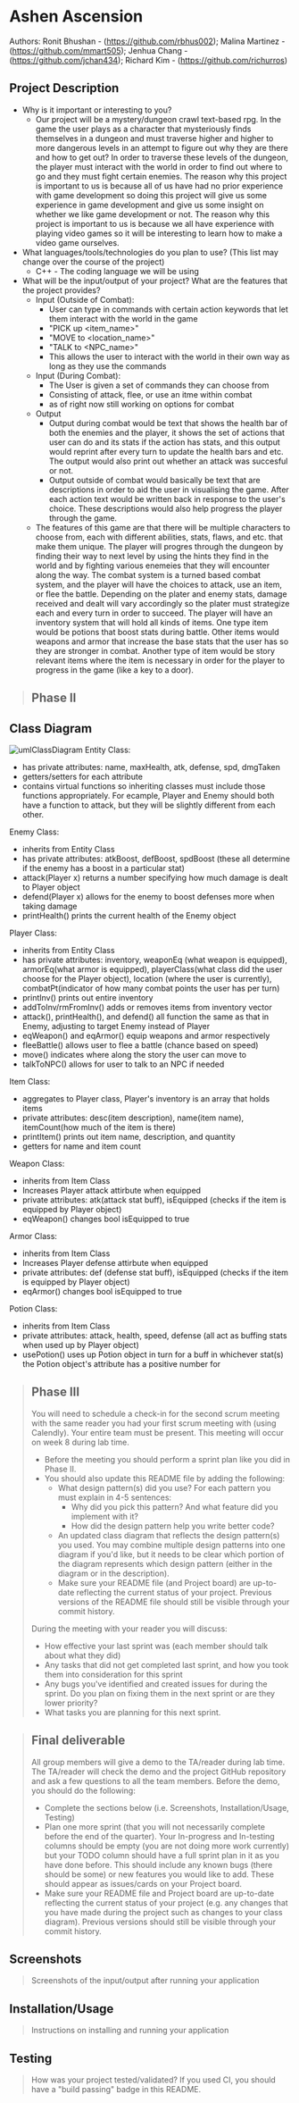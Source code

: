  
# Ashen Ascension
 
Authors: Ronit Bhushan - (https://github.com/rbhus002); Malina Martinez - (https://github.com/mmart505); Jenhua Chang - (https://github.com/jchan434); Richard Kim - (https://github.com/richurros) 



## Project Description
* Why is it important or interesting to you?
  * Our project will be a mystery/dungeon crawl text-based rpg. In the game the user plays as a character that mysteriously finds themselves in a dungeon and must traverse higher and higher to more dangerous levels in an attempt to figure out why they are there and how to get out? In order to traverse these levels of the dungeon, the player must interact with the world in order to find out where to go and they must fight certain enemies.  The reason why this project is important to us is because all of us have had no prior experience with game development so doing this project will give us some experience in game development and give us some insight on whether we like game development or not. The reason why this project is important to us is because we all have experience with playing video games so it will be interesting to learn how to make a video game ourselves.
 * What languages/tools/technologies do you plan to use? (This list may change over the course of the project)
   * C++ - The coding language we will be using
 * What will be the input/output of your project? What are the features that the project provides?
   * Input (Outside of Combat):
     * User can type in commands with certain action keywords that let them interact with the world in the game
     * "PICK up \<item_name\>"
     * "MOVE to \<location_name\>"
     * "TALK to \<NPC_name\>"
     * This allows the user to interact with the world in their own way as long as they use the commands
   * Input (During Combat):
     * The User is given a set of commands they can choose from
     * Consisting of attack, flee, or use an itme within combat
     * as of right now still working on options for combat
   * Output
     * Output during combat would be text that shows the health bar of both the enemies and the player, it shows the set of actions that user can do and its stats if the action has stats, and this output would reprint after every turn to update the health bars and etc. The output would also print out whether an attack was succesful or not.
     * Output outside of combat would basically be text that are descriptions in order to aid the user in visualising the game. After each action text would be written back in response to the user's choice. These descriptions would also help progress the player through the game.
    * The features of this game are that there will be multiple characters to choose from, each with different abilities, stats, flaws, and etc. that make them unique. The player will progres through the dungeon by finding their way to next level by using the hints they find in the world and by fighting various enemeies that they will encounter along the way. The combat system is a turned based combat system, and the player will have the choices to attack, use an item, or flee the battle. Depending on the plater and enemy stats, damage received and dealt will vary accordingly so the plater must strategize each and every turn in order to succeed. The player will have an inventory system that will hold all kinds of items. One type item would be potions that boost stats during battle. Other items would weapons and armor that increase the base stats that the user has so they are stronger in combat. Another type of item would be story relevant items where the item is necessary in order for the player to progress in the game (like a key to a door).
 
 > ## Phase II

 ## Class Diagram
 ![umlClassDiagram](uml.PNG)
 Entity Class:
 - has private attributes: name, maxHealth, atk, defense, spd, dmgTaken
 - getters/setters for each attribute
 - contains virtual functions so inheriting classes must include those functions appropriately. For ecample, Player and Enemy should both have a function to attack,  but they will be slightly different from each other.

 Enemy Class:
 - inherits from Entity Class
 - has private attributes: atkBoost, defBoost, spdBoost (these all determine if the enemy has a boost in a particular stat)
 - attack(Player x) returns a number specifying how much damage is dealt to Player object
 - defend(Player x) allows for the enemy to boost defenses more when taking damage
 - printHealth() prints the current health of the Enemy object

 Player Class:
 - inherits from Entity Class
 - has private attributes: inventory, weaponEq (what weapon is equipped), armorEq(what armor is equipped), playerClass(what class did the user choose for the Player object), location (where the user is currently), combatPt(indicator of how many combat points the user has per turn)
 - printInv() prints out entire inventory
- addToInv/rmFromInv() adds or removes items from inventory vector
- attack(), printHealth(), and defend() all function the same as that in Enemy, adjusting to target Enemy instead of Player
- eqWeapon() and eqArmor() equip weapons and armor respectively
- fleeBattle() allows user to flee a battle (chance based on speed)
- move() indicates where along the story the user can move to
- talkToNPC() allows for user to talk to an NPC if needed

Item Class:
- aggregates to Player class, Player's inventory is an array that holds items
- private attributes: desc(item description), name(item name), itemCount(how much of the item is there)
- printItem() prints out item name, description, and quantity
- getters for name and item count

Weapon Class:
- inherits from Item Class
- Increases Player attack attirbute when equipped
- private attributes: atk(attack stat buff), isEquipped (checks if the item is equipped by Player object)
- eqWeapon() changes bool isEquipped to true

Armor Class:
- inherits from Item Class
-  Increases Player defense attirbute when equipped
- private attributes: def (defense stat buff), isEquipped (checks if the item is equipped by Player object)
- eqArmor() changes bool isEquipped to true

Potion Class:
- inherits from Item Class
- private attributes: attack, health, speed, defense (all act as buffing stats when used up by Player object)
- usePotion() uses up Potion object in turn for a buff in whichever stat(s) the Potion object's attribute has a positive number for
 
 > ## Phase III
 > You will need to schedule a check-in for the second scrum meeting with the same reader you had your first scrum meeting with (using Calendly). Your entire team must be present. This meeting will occur on week 8 during lab time.
 > * Before the meeting you should perform a sprint plan like you did in Phase II.
 > * You should also update this README file by adding the following:
 >   * What design pattern(s) did you use? For each pattern you must explain in 4-5 sentences:
 >     * Why did you pick this pattern? And what feature did you implement with it?
 >     * How did the design pattern help you write better code?
 >   * An updated class diagram that reflects the design pattern(s) you used. You may combine multiple design patterns into one diagram if you'd like, but it needs to be clear which portion of the diagram represents which design pattern (either in the diagram or in the description).
 >   * Make sure your README file (and Project board) are up-to-date reflecting the current status of your project. Previous versions of the README file should still be visible through your commit history.
> 
> During the meeting with your reader you will discuss: 
 > * How effective your last sprint was (each member should talk about what they did)
 > * Any tasks that did not get completed last sprint, and how you took them into consideration for this sprint
 > * Any bugs you've identified and created issues for during the sprint. Do you plan on fixing them in the next sprint or are they lower priority?
 > * What tasks you are planning for this next sprint.

 
 > ## Final deliverable
 > All group members will give a demo to the TA/reader during lab time. The TA/reader will check the demo and the project GitHub repository and ask a few questions to all the team members. 
 > Before the demo, you should do the following:
 > * Complete the sections below (i.e. Screenshots, Installation/Usage, Testing)
 > * Plan one more sprint (that you will not necessarily complete before the end of the quarter). Your In-progress and In-testing columns should be empty (you are not doing more work currently) but your TODO column should have a full sprint plan in it as you have done before. This should include any known bugs (there should be some) or new features you would like to add. These should appear as issues/cards on your Project board.
 > * Make sure your README file and Project board are up-to-date reflecting the current status of your project (e.g. any changes that you have made during the project such as changes to your class diagram). Previous versions should still be visible through your commit history. 
 
 ## Screenshots
 > Screenshots of the input/output after running your application
 ## Installation/Usage
 > Instructions on installing and running your application
 ## Testing
 > How was your project tested/validated? If you used CI, you should have a "build passing" badge in this README.
 
